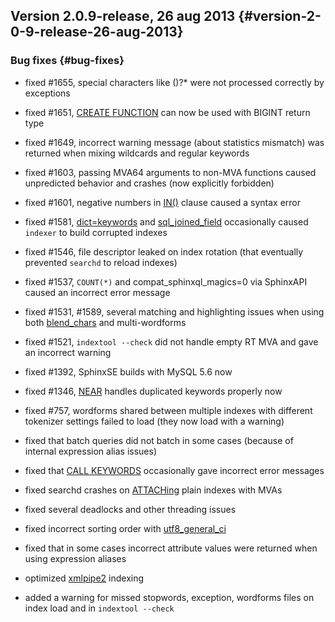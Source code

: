 ## Version 2.0.9-release, 26 aug 2013 {#version-2-0-9-release-26-aug-2013}

### Bug fixes {#bug-fixes}

*   fixed #1655, special characters like ()?* were not processed correctly by exceptions

*   fixed #1651, [CREATE FUNCTION](../create_function_syntax.md) can now be used with BIGINT return type

*   fixed #1649, incorrect warning message (about statistics mismatch) was returned when mixing wildcards and regular keywords

*   fixed #1603, passing MVA64 arguments to non-MVA functions caused unpredicted behavior and crashes (now explicitly forbidden)

*   fixed #1601, negative numbers in [IN()](../5_searching/expressions,_functions,_and_operators/comparison_functions.md#expr-func-in) clause caused a syntax error

*   fixed #1581, [dict=keywords](../index_configuration_options/dict.md) and [sql_joined_field](../data_source_configuration_options/sqljoined_field.md) occasionally caused `indexer` to build corrupted indexes

*   fixed #1546, file descriptor leaked on index rotation (that eventually prevented `searchd` to reload indexes)

*   fixed #1537, `COUNT(*)` and compat_sphinxql_magics=0 via SphinxAPI caused an incorrect error message

*   fixed #1531, #1589, several matching and highlighting issues when using both [blend_chars](../index_configuration_options/blendchars.md) and multi-wordforms

*   fixed #1521, `indextool --check` did not handle empty RT MVA and gave an incorrect warning

*   fixed #1392, SphinxSE builds with MySQL 5.6 now

*   fixed #1346, [NEAR](../extended_query_syntax.md) handles duplicated keywords properly now

*   fixed #757, wordforms shared between multiple indexes with different tokenizer settings failed to load (they now load with a warning)

*   fixed that batch queries did not batch in some cases (because of internal expression alias issues)

*   fixed that [CALL KEYWORDS](../call_keywords_syntax.md) occasionally gave incorrect error messages

*   fixed searchd crashes on [ATTACHing](../attach_index_syntax.md) plain indexes with MVAs

*   fixed several deadlocks and other threading issues

*   fixed incorrect sorting order with [utf8_general_ci](../collations.md)

*   fixed that in some cases incorrect attribute values were returned when using expression aliases

*   optimized [xmlpipe2](../xmlpipe2_data_source.md) indexing

*   added a warning for missed stopwords, exception, wordforms files on index load and in `indextool --check`
